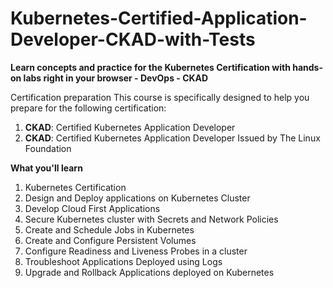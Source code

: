 # Kubernetes-Certified-Application-Developer-CKAD-with-Tests

**Learn concepts and practice for the Kubernetes Certification with hands-on labs right in your browser - DevOps - CKAD**

Certification preparation
This course is specifically designed to help you prepare for the following certification:
1. **CKAD**: Certified Kubernetes Application Developer
1. **CKAD**: Certified Kubernetes Application Developer
Issued by The Linux Foundation

**What you'll learn**
1. Kubernetes Certification
1. Design and Deploy applications on Kubernetes Cluster
1. Develop Cloud First Applications
1. Secure Kubernetes cluster with Secrets and Network Policies
1. Create and Schedule Jobs in Kubernetes
1. Create and Configure Persistent Volumes
1. Configure Readiness and Liveness Probes in a cluster
1. Troubleshoot Applications Deployed using Logs
1. Upgrade and Rollback Applications deployed on Kubernetes
